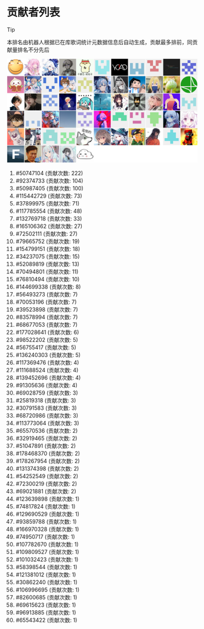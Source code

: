 # 贡献者列表

> [!TIP]
> 本排名由机器人根据已在库歌词统计元数据信息后自动生成，贡献最多排前，同贡献量排名不分先后

![贡献者头像画廊](./CONTRIBUTORS.svg)

1. #50747104 (贡献次数: 222)
2. #92374733 (贡献次数: 104)
3. #50987405 (贡献次数: 100)
4. #115442729 (贡献次数: 73)
5. #37899975 (贡献次数: 71)
6. #117785554 (贡献次数: 48)
7. #132769718 (贡献次数: 33)
8. #165106362 (贡献次数: 27)
9. #72502111 (贡献次数: 27)
10. #79665752 (贡献次数: 19)
11. #154799151 (贡献次数: 18)
12. #34237075 (贡献次数: 15)
13. #52089819 (贡献次数: 13)
14. #70494801 (贡献次数: 11)
15. #76810494 (贡献次数: 10)
16. #144699338 (贡献次数: 8)
17. #56493273 (贡献次数: 7)
18. #70053196 (贡献次数: 7)
19. #39523898 (贡献次数: 7)
20. #83578994 (贡献次数: 7)
21. #68677053 (贡献次数: 7)
22. #177028641 (贡献次数: 6)
23. #98522202 (贡献次数: 5)
24. #56755417 (贡献次数: 5)
25. #136240303 (贡献次数: 5)
26. #117369476 (贡献次数: 4)
27. #111688524 (贡献次数: 4)
28. #139452696 (贡献次数: 4)
29. #91305636 (贡献次数: 4)
30. #69028759 (贡献次数: 3)
31. #25819318 (贡献次数: 3)
32. #30791583 (贡献次数: 3)
33. #68720986 (贡献次数: 3)
34. #113773064 (贡献次数: 3)
35. #65570536 (贡献次数: 2)
36. #32919465 (贡献次数: 2)
37. #51047891 (贡献次数: 2)
38. #178468370 (贡献次数: 2)
39. #178267954 (贡献次数: 2)
40. #131374398 (贡献次数: 2)
41. #54252549 (贡献次数: 2)
42. #72300219 (贡献次数: 2)
43. #69021881 (贡献次数: 2)
44. #123639898 (贡献次数: 1)
45. #74817824 (贡献次数: 1)
46. #129690529 (贡献次数: 1)
47. #93859788 (贡献次数: 1)
48. #166970328 (贡献次数: 1)
49. #74950717 (贡献次数: 1)
50. #107782670 (贡献次数: 1)
51. #109809527 (贡献次数: 1)
52. #101032423 (贡献次数: 1)
53. #58398544 (贡献次数: 1)
54. #121381012 (贡献次数: 1)
55. #30862240 (贡献次数: 1)
56. #106996695 (贡献次数: 1)
57. #82600685 (贡献次数: 1)
58. #69615623 (贡献次数: 1)
59. #96913885 (贡献次数: 1)
60. #65543422 (贡献次数: 1)
